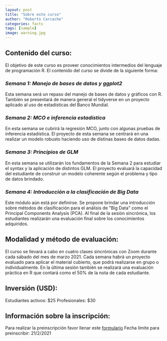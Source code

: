 ```yaml
---
layout: post
title: "Sobre este curso"
author: "Roberto Carcache"
categories: facts
tags: [sample]
image: warning.jpg
---
```


## Contenido del curso:
El objetivo de este curso es proveer conocimientos intermedios del lenguaje de programación R. El contenido del curso se divide de la siguiente forma:

### *Semana 1: Manejo de bases de datos y ggplot2*
Esta semana será un repaso del manejo de bases de datos y gráficos con R. También se presentará de manera general el tidyverse en un proyecto aplicado al uso de estadísticas del Banco Mundial. 

### *Semana 2: MCO e inferencia estadística* 
En esta semana se cubrirá la regresión MCO, junto con algunas pruebas de inferencia estadística. El proyecto de esta semana se centrará en una realizar un modelo robusto haciendo uso de distinas bases de datos dadas. 

### *Semana 3: Principios de GLM*
En esta semana se utilizarán los fundamentos de la Semana 2 para estudiar el syntax y la aplicación de distintos GLM. El proyecto evaluará la capacidad del estudiante de construir un modelo coherente según el problema y tipo de datos brindado. 

### *Semana 4: Introducción a la clasificación de Big Data*
Este módulo aún está por definirse. Se propone brindar una introducción sobre métodos de clasificación para el análisis de "Big Data" como el Principal Components Analysis (PCA). Al final de la sesión sincrónica, los estudiantes realizarán una evaluación final sobre los conocimientos adquiridos. 

## Modalidad y método de evaluación:
El curso se llevará a cabo en cuatro clases sincrónicas con Zoom durante cada sábado del mes de marzo 2021. Cada semana habrá un proyecto evaluado para aplicar el material cubierto, que podrá realizarse en grupo o individualmente. En la última sesión también se realizará una evaluación práctica en R que contará como el 50% de la nota de cada estudiante. 

## Inversión (USD): 
Estudiantes activos: $25
Profesionales: $30

## Información sobre la inscripción:
Para realizar la preinscripción favor llenar este [formulario](https://forms.gle/DyDijSBqv3Sv9Q9M8)
Fecha límite para preinscribir: 21/2/2021




